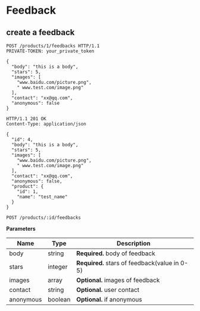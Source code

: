 # Feedback

## create a feedback

```http
POST /products/1/feedbacks HTTP/1.1
PRIVATE-TOKEN: your_private_token

{
  "body": "this is a body",
  "stars": 5,
  "images": [
    "www.baidu.com/picture.png",
    " www.test.com/image.png"
  ],
  "contact": "xx@qq.com",
  "anonymous": false
}

```

```http
HTTP/1.1 201 OK
Content-Type: application/json

{
  "id": 4,
  "body": "this is a body",
  "stars": 5,
  "images": [
    "www.baidu.com/picture.png",
    " www.test.com/image.png"
  ],
  "contact": "xx@qq.com",
  "anonymous": false,
  "product": {
    "id": 1,
    "name": "test_name"
  }
}
```

`POST /products/:id/feedbacks`

**Parameters**

| Name | Type | Description |
| --- | --- | --- |
| body | string | **Required.** body of feedback |
| stars | integer | **Required.** stars of feedback(value in 0-5) |
| images | array | **Optional.** images of feedback |
| contact | string | **Optional.** user contact |
| anonymous | boolean | **Optional.** if anonymous |
